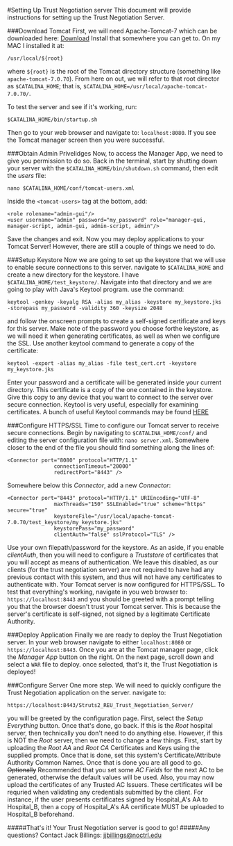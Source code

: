 #Setting Up Trust Negotiation server
This document will provide instructions for setting up the Trust Negotiation Server.

###Download Tomcat
First, we will need Apache-Tomcat-7 which can be downloaded here: [Download](https://tomcat.apache.org/download-70.cgi)
Install that somewhere you can get to. On my MAC I installed it at:
```
/usr/local/${root}
```
where ``` ${root} ``` is the root of the Tomcat directory structure (something like ```apache-tomcat-7.0.70```). From here on out, we will refer to that root director as ```$CATALINA_HOME```; that is, ```$CATALINA_HOME=/usr/local/apache-tomcat-7.0.70/```.

To test the server and see if it's working, run:
```
$CATALINA_HOME/bin/startup.sh
```
Then go to your web browser and navigate to: ```localhost:8080```. If you see the Tomcat manager screen then you were successful.

###Obtain Admin Privelidges
Now, to access the Manager App, we need to give you permission to do so. Back in the terminal, start by shutting down your server with the ```$CATALINA_HOME/bin/shutdown.sh``` command, then edit the *users* file:
```
nano $CATALINA_HOME/conf/tomcat-users.xml
```
Inside the ``` <tomcat-users> ``` tag at the bottom, add:
```
<role rolename="admin-gui"/>
<user username="admin" password="my_password" role="manager-gui, manager-script, admin-gui, admin-script, admin"/>
```
Save the changes and exit. Now you may deploy applications to your Tomcat Server! However, there are still a couple of things we need to do.

###Setup Keystore
Now we are going to set up the keystore that we will use to enable secure connections to this server. navigate to ``` $CATALINA_HOME ``` and create a new directory for the keystore. I have ``` $CATALINA_HOME/test_keystore/ ```. Navigate into that directory and we are going to play with Java's Keytool program. use the command:
```
keytool -genkey -keyalg RSA -alias my_alias -keystore my_keystore.jks -storepass my_password -validity 360 -keysize 2048
```
and follow the onscreen prompts to create a self-signed certificate and keys for this server. Make note of the password you choose forthe keystore, as we will need it when generating certificates, as well as when we configure the SSL. Use another keytool command to generate a copy of the certificate:
```
keytool -export -alias my_alias -file test_cert.crt -keystore my_keystore.jks
```
Enter your password and a certificate will be generated inside your current directory. This certificate is a copy of the one contained in the keystore. Give this copy to any device that you want to connect to the server over secure connection. Keytool is very useful, especially for examining certificates. A bunch of useful Keytool commands may be found [HERE](https://www.sslshopper.com/article-most-common-java-keytool-keystore-commands.html)

###Configure HTTPS/SSL
Time to configure our Tomcat server to receive secure connections. Begin by navigating to ``` $CATALINA_HOME/conf/ ``` and editing the server configuration file with: ``` nano server.xml ```. Somewhere closer to the end of the file you should find something along the lines of:
```
<Connector port="8080" protocol="HTTP/1.1"
               connectionTimeout="20000"
               redirectPort="8443" />
```
Somewhere below this *Connector*, add a new *Connector*:
```
<Connector port="8443" protocol="HTTP/1.1" URIEncoding="UTF-8"
               maxThreads="150" SSLEnabled="true" scheme="https" secure="true"
               keystoreFile="/usr/local/apache-tomcat-7.0.70/test_keystore/my_keystore.jks"
	           keystorePass="my_password"
	           clientAuth="false" sslProtocol="TLS" />
```
Use your own filepath/password for the keystore. As an aside, if you enable *clientAuth*, then you will need to configure a *Truststore* of certificates that you will accept as means of authentication. We leave this disabled, as our clients (for the trust negotiation server) are not required to have had any previous contact with this system, and thus will not have any certificates to authenticate with.
Your Tomcat server is now configured for HTTPS/SSL. To test that everything's working, navigate in you web browser to: ``` https://localhost:8443 ``` and you should be greeted with a prompt telling you that the browser doesn't trust your Tomcat server. This is because the server's certificate is self-signed, not signed by a legitimate Certificate Authority.

###Deploy Application
Finally we are ready to deploy the Trust Negotiation server. In your web browser navigate to either ```localhost:8080``` or ```https://localhost:8443```. Once you are at the Tomcat manager page, click the *Manager App* button on the right. On the next page, scroll down and select a ```WAR``` file to deploy. once selected, that's it, the Trust Negotiation is deployed!

###Configure Server
One more step. We will need to quickly configure the Trust Negotiation application on the server. navigate to:
```
https://localhost:8443/Struts2_REU_Trust_Negotiation_Server/
```
you will be greeted by the configuration page. First, select the *Setup Everything* button. Once that's done, go back. If this is the *Root* hospital server, then technically you don't need to do anything else. However, if this is NOT the *Root* server, then we need to change a few things. First, start by uploading the *Root AA* and *Root CA* Certificates and Keys using the supplied prompts. Once that is done, set this system's Certificate/Attribute Authority Common Names. Once that is done you are all good to go. ~~Optionally~~ Recommended that you set some *AC Fields* for the next AC to be generated, otherwise the default values will be used. Also, you may now upload the certificates of any Trusted AC Issuers. These certificates will be requried when validating any credentials submitted by the client. For instance, if the user presents certificates signed by Hospital_A's AA to Hospital_B, then a copy of Hospital_A's AA certificate MUST be uploaded to Hospital_B beforehand.

#####That's it! Your Trust Negotiation server is good to go!
#####Any questions? 
Contact Jack Billings: jjbillings@noctrl.edu
